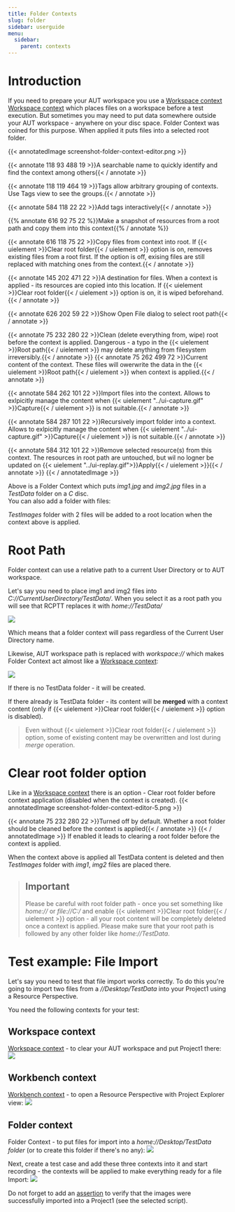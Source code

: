 ```yaml
---
title: Folder Contexts
slug: folder
sidebar: userguide
menu:
  sidebar:
    parent: contexts
---
```

# Introduction

If you need to prepare your AUT workspace you use a [Workspace context](../workspace) [Workspace context](../workspace) which places files on a workspace before a 
test execution. But sometimes you may need to put data somewhere outside your AUT workspace - anywhere on your disc
 space. Folder Context was coined for this purpose. When applied it puts files into a selected root folder. 
 
 {{< annotatedImage screenshot-folder-context-editor.png >}}
 <!-- Name -->
 {{< annotate 118 93 488 19 >}}A searchable name to quickly identify and find the context among others{{< / annotate >}} 
 <!-- Tags -->
 {{< annotate 118 119 464 19 >}}Tags allow arbitrary grouping of contexts. Use Tags view to see the groups.{{< / annotate >}} 
 <!-- Add Tags -->
 {{< annotate 584 118 22 22 >}}Add tags interactively{{< / annotate >}}
 <!-- Capture -->
 {{% annotate 616 92 75 22 %}}Make a snapshot of resources from a root path and copy them into this context{{% / annotate %}} 
 <!-- Apply -->
 {{< annotate 616 118 75 22 >}}Copy files from context into root. If {{< uielement >}}Clear root folder{{< / uielement >}} option is on, removes existing files from a root first. If the option is off, exising files are still replaced with matching ones from the context.{{< / annotate >}}
 <!-- Root path -->
 {{< annotate 145 202 471 22 >}}A destination for files. When a context is applied - its resources are copied into this location. If {{< uielement >}}Clear root folder{{< / uielement >}} option is on, it is wiped beforehand.{{< / annotate >}}
 <!-- Browse... -->
 {{< annotate 626 202 59 22 >}}Show Open File dialog to select root path{{< / annotate >}}
 <!-- Clear root folder before context application -->
 {{< annotate 75 232 280 22 >}}Clean (delete everything from, wipe) root before the context is applied. Dangerous - a typo in the {{< uielement >}}Root path{{< / uielement >}} may delete anything from filesystem irreversibly.{{< / annotate >}}
 {{< annotate 75 262 499 72 >}}Current content of the context. These files will owerwrite the data in the {{< uielement >}}Root path{{< / uielement >}} when context is applied.{{< / annotate >}}
  <!-- Add Files... -->
 {{< annotate 584 262 101 22 >}}Import files into the context. Allows to exlpicitly manage the content when {{< uielement "../ui-capture.gif" >}}Capture{{< / uielement >}} is not suitable.{{< / annotate >}}
  <!-- Add Folder... -->
 {{< annotate 584 287 101 22 >}}Recursively import folder into a context. Allows to exlpicitly manage the content when {{< uielement "../ui-capture.gif" >}}Capture{{< / uielement >}} is not suitable.{{< / annotate >}}
  <!-- Remove -->
 {{< annotate 584 312 101 22 >}}Remove selected resource(s) from this context. The resources in root path are untouched, but wil no logner be updated on {{< uielement "../ui-replay.gif">}}Apply{{< / uielement >}}{{< / annotate >}}
 {{< / annotatedImage >}}

  Above is a Folder Context which puts *img1.jpg* and *img2.jpg* files  in a *TestData* folder on a *C* disc.  
  You can also add a folder with files:
  
 
  
  *TestImages* folder with 2 files will be added to a root location when the context above is applied.
  
  # Root Path
  
  Folder context can use a relative path to a current User Directory or to AUT workspace.
  
  Let's say you need to place img1 and img2 files into *C://CurrentUserDirectory/TestData/*. 
  When you select it as a root path you will see that RCPTT replaces it with *home://TestData/*
  
  
![](screenshot-folder-context-editor-3.png)

  
  Which means that a folder context will pass regardless of the Current User Directory name.

  Likewise, AUT workspace path is replaced with *workspace://* which makes Folder Context act almost 
  like a [Workspace context](../workspace):
  
  ![](screenshot-folder-context-editor-4.png)
  
  If there is no TestData folder  - it will be created.

  If there already is TestData folder - its content will be **merged** with a context 
  content (only if {{< uielement >}}Clear root folder{{< / uielement >}} option is disabled).
  
  >  Even without {{< uielement >}}Clear root folder{{< / uielement >}} option, some of existing content may be overwritten and lost during *merge* operation.
  
# Clear root folder option
Like in a [Workspace context](../workspace) there is an option - Clear root 
folder before context application (disabled when the context is created).
{{< annotatedImage screenshot-folder-context-editor-5.png >}}
<!--  Clear root  -->
{{< annotate 75 232 280 22 >}}Turned off by default. Whether a root folder should be cleaned before the context is applied{{< / annotate >}} 
{{< / annotatedImage >}}
If enabled it leads to clearing a root folder before the context is applied.
  
  When the context above is applied all TestData content is deleted and then *TestImages* folder with *img1*, *img2* files are placed there.
  
  > ## Important
  >  Please be careful with root folder path - once you set something 
  >  like *home://* or *file://C:/* and enable {{< uielement >}}Clear root folder{{< / uielement >}} option - all your 
  >  root content will be completely deleted once a context is applied. 
  >  Please make sure that your root path is followed by any other folder like *home://TestData*.
  
# Test example: File Import

Let's say you need to test that file import works correctly. 
To do this you're going to import two files from a *//Desktop/TestData* into your Project1 using a Resource Perspective.  

You need the following contexts for your test:
  
## Workspace context
[Workspace context](../workspace) - to clear your AUT workspace and put Project1 there:
![](screenshot-folder-context-editor-6.png)

## Workbench context
[Workbench context](../workspace) - to open a Resource Perspective with Project Explorer view:
![](screenshot-folder-context-editor-7.png)

## Folder context
Folder Context - to put files for import into a *home://Desktop/TestData folder* (or to create this folder if there's no any):
![](screenshot-folder-context-editor-8.png)

Next, create a test case and add these three contexts into it and start recording - the contexts will be applied to make everything ready for a file Import:
![](screenshot-folder-context-editor-9.png)

Do not forget to add an [assertion](../../assertions) to verify that the images were successfully imported into a Project1 (see the selected script).
   
   
